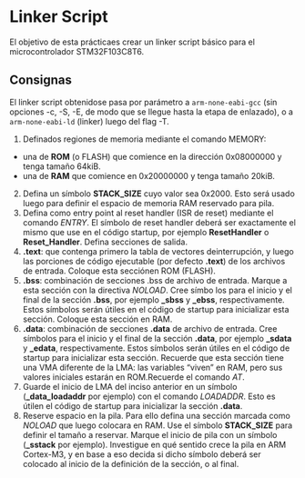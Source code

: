 # Linker Script

El objetivo de esta prácticaes crear un linker script básico para el microcontrolador STM32F103C8T6.

## Consignas

El linker script obtenidose pasa por parámetro a `arm-none-eabi-gcc` (sin opciones -c, -S, -E, de modo que se llegue hasta la etapa de enlazado), o a `arm-none-eabi-ld` (linker) luego del flag -T.
1. Definados regiones de memoria mediante el comando MEMORY:
- una de **ROM** (o FLASH) que comience en la dirección 0x08000000 y tenga tamaño 64kiB.
- una de **RAM** que comience en 0x20000000 y tenga tamaño 20kiB.
2. Defina un símbolo **STACK_SIZE** cuyo valor sea 0x2000. Esto será usado luego para definir el espacio de memoria RAM reservado para pila.
3. Defina como entry point al reset handler (ISR de reset) mediante el comando *ENTRY*. El símbolo de reset handler deberá ser exactamente el mismo que use en el código startup, por ejemplo **ResetHandler** o **Reset_Handler**. Defina secciones de salida.
4. **.text**: que contenga primero la tabla de vectores deinterrupción, y luego las porciones de código ejecutable (por defecto **.text**) de los archivos de entrada. Coloque esta secciónen ROM (FLASH).
5. **.bss**: combinación de secciones .bss de archivo de entrada. Marque a esta sección con la directiva *NOLOAD*. Cree símbo los para el inicio y el final de la sección **.bss**, por ejemplo **_sbss** y **_ebss**, respectivamente. Estos símbolos serán útiles en el código de startup para inicializar esta sección. Coloque esta sección en RAM.
6. **.data**: combinación de secciones **.data** de archivo de entrada. Cree símbolos para el inicio y el final de la sección **.data**, por ejemplo **_sdata** y **_edata**, respectivamente. Estos símbolos serán útiles en el código de startup para inicializar esta sección. Recuerde que esta sección tiene una VMA diferente de la LMA: las variables “viven” en RAM, pero sus valores iniciales estarán en ROM.Recuerde el comando *AT*.
7. Guarde el inicio de LMA del inciso anterior en un símbolo (**_data_loadaddr** por ejemplo) con el comando *LOADADDR*. Esto es útilen el código de startup para inicializar la sección **.data**.
8. Reserve espacio en la pila. Para ello defina una sección marcada como *NOLOAD* que luego colocara en RAM. Use el símbolo **STACK_SIZE** para definir el tamaño a reservar. Marque el inicio de pila con un símbolo (**_sstack** por ejemplo). Investigue en qué sentido crece la pila en ARM Cortex-M3, y en base a eso decida si dicho símbolo deberá ser colocado al inicio de la definición de la sección, o al final.
